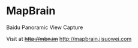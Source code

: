 # MapBrain
Baidu Panoramic View Capture

Visit at <s>http://mbn.im</s>
http://mapbrain.jisuowei.com
